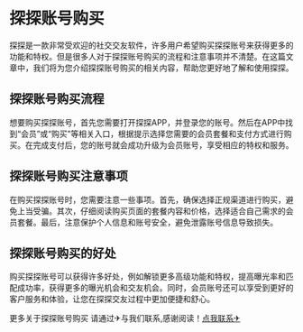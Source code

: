 # 探探账号购买

探探是一款非常受欢迎的社交交友软件，许多用户希望购买探探账号来获得更多的功能和特权。但是很多人对于探探账号购买的流程和注意事项并不清楚。在这篇文章中，我们将为您介绍探探账号购买的相关内容，帮助您更好地了解和使用探探。

## 探探账号购买流程

想要购买探探账号，首先您需要打开探探APP，并登录您的账号。然后在APP中找到“会员”或“购买”等相关入口，根据提示选择您需要的会员套餐和支付方式进行购买。在完成支付后，您的账号就会成功升级为会员账号，享受相应的特权和服务。

## 探探账号购买注意事项

在购买探探账号时，您需要注意一些事项。首先，确保选择正规渠道进行购买，避免上当受骗。其次，仔细阅读购买页面的套餐内容和价格，选择适合自己需求的会员套餐。最后，注意保护个人信息和账号安全，避免泄露账号信息导致损失。

## 探探账号购买的好处

购买探探账号可以获得许多好处，例如解锁更多高级功能和特权，提高曝光率和匹配成功率，获得更多的曝光机会和交友机会。同时，会员账号还可以享受到更好的客户服务和体验，让您在探探交友过程中更加便捷和舒心。

更多关于探探账号购买 请通过✈与我们联系,感谢阅读！[点我联系✈](https://ac.G208.com)